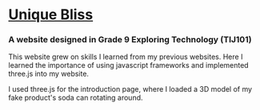 # [Unique Bliss](https://sulaimanqazi.github.io/Unique-Bliss/)
### A website designed in Grade 9 Exploring Technology (TIJ101) 

This website grew on skills I learned from my previous websites. Here I learned the importance of using javascript frameworks and implemented three.js into my website. 

I used three.js for the introduction page, where I loaded a 3D model of my fake product's soda can rotating around. 



